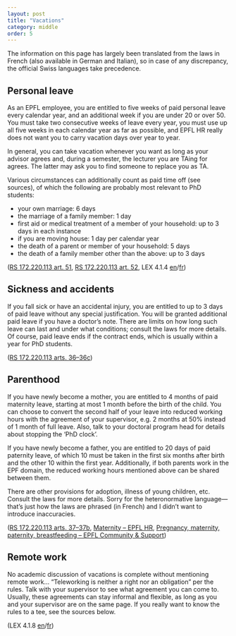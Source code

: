 ```yaml
---
layout: post
title: "Vacations"
category: middle
order: 5
---
```


The information on this page has largely been translated from the laws in French
(also available in German and Italian), so in case of any discrepancy, the
official Swiss languages take precedence.

## Personal leave

As an EPFL employee, you are entitled to five weeks of paid personal leave every
calendar year, and an additional week if you are under 20 or over 50. You must
take two consecutive weeks of leave every year, you must use up all five
weeks in each calendar year as far as possible, and EPFL HR really does not want
you to carry vacation days over year to year.

In general, you can take vacation whenever you want as long as your advisor agrees and, during a semester, the lecturer you are TAing for agrees.
The latter may ask you to find someone to replace you as TA.

Various circumstances can additionally count as paid time off (see sources), of
which the following are probably most relevant to PhD students:
* your own marriage: 6 days
* the marriage of a family member: 1 day
* first aid or medical treatment of a member of your household: up to 3 days in each instance
* if you are moving house: 1 day per calendar year
* the death of a parent or member of your household: 5 days
* the death of a family member other than the above: up to 3 days

([RS 172.220.113 art. 51](https://www.fedlex.admin.ch/eli/cc/2001/279/fr#art_51),
[RS 172.220.113 art. 52](https://www.fedlex.admin.ch/eli/cc/2001/279/fr#art_52),
LEX 4.1.4 [en](https://www.epfl.ch/about/overview/wp-content/uploads/2019/09/4.1.4_r_gestion_temps_travail_an.pdf)/[fr](https://www.epfl.ch/about/overview/wp-content/uploads/2019/09/4.1.4_r_gestion_temps_travail_fr.pdf))

## Sickness and accidents

If you fall sick or have an accidental injury, you are entitled to up to 3 days
of paid leave without any special justification. You will be granted additional
paid leave if you have a doctor’s note. There are limits on how long such leave
can last and under what conditions; consult the laws for more details. Of
course, paid leave ends if the contract ends, which is usually within a year for
PhD students.

([RS 172.220.113 arts. 36–36c](https://www.fedlex.admin.ch/eli/cc/2001/279/fr#art_36))

## Parenthood

If you have newly become a mother, you are entitled to 4 months of paid
maternity leave, starting at most 1 month before the birth of the child. You can
choose to convert the second half of your leave into reduced working hours with
the agreement of your supervisor, e.g. 2 months at 50% instead of 1 month of
full leave. Also, talk to your doctoral program head for details about stopping
the ‘PhD clock’.

If you have newly become a father, you are entitled to 20 days of paid paternity
leave, of which 10 must be taken in the first six months after birth and the
other 10 within the first year. Additionally, if both parents work in the EPF
domain, the reduced working hours mentioned above can be shared between them.

There are other provisions for adoption, illness of young children, etc. Consult
the laws for more details. Sorry for the heteronormative language—that’s just
how the laws are phrased (in French) and I didn’t want to introduce inaccuracies.

([RS 172.220.113 arts. 37–37b](https://www.fedlex.admin.ch/eli/cc/2001/279/fr#art_37),
[Maternity – EPFL HR](https://www.epfl.ch/campus/services/human-resources/en/maternity/),
[Pregnancy, maternity, paternity, breastfeeding – EPFL Community & Support](https://www.epfl.ch/campus/community/family-and-work-life/pregnancy-maternity-paternity-breastfeeding/))

## Remote work

No academic discussion of vacations is complete without mentioning remote work…
“Teleworking is neither a right nor an obligation” per the rules. Talk with your
supervisor to see what agreement you can come to. Usually, these agreements can
stay informal and flexible, as long as you and your supervisor are on the same
page. If you really want to know the rules to a tee, see the sources below.

(LEX 4.1.8 [en](https://www.epfl.ch/about/overview/wp-content/uploads/2022/02/LEX-4.1.8_EN.pdf)/[fr](https://www.epfl.ch/about/overview/wp-content/uploads/2022/02/LEX-4.1.8.pdf))
